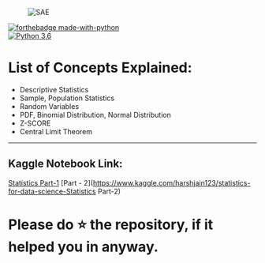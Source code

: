 <figure>
    <img src="https://hackr.io/blog/statistics-for-data-science/thumbnail/large" alt="SAE" title="" />
</figure>

[![forthebadge made-with-python](http://ForTheBadge.com/images/badges/made-with-python.svg)](https://www.python.org/)                 
[![Python 3.6](https://img.shields.io/badge/python-3.6-blue.svg)](https://www.python.org/downloads/release/python-360/) 

# List of Concepts Explained:
<ul>
<li>Descriptive Statistics</li>
<li>Sample, Population Statistics</li>
<li>Random Variables</li>
<li>PDF, Binomial Distribution, Normal Distribution</li>
<li>Z-SCORE</li>
<li>Central Limit Theorem</li>
</ul>

___

## Kaggle Notebook Link:  
[Statistics Part-1](https://www.kaggle.com/harshjain123/statistics-for-data-science-part-1) [Part - 2](https://www.kaggle.com/harshjain123/statistics-for-data-science-Statistics Part-2)

# Please do ⭐ the repository, if it helped you in anyway.
